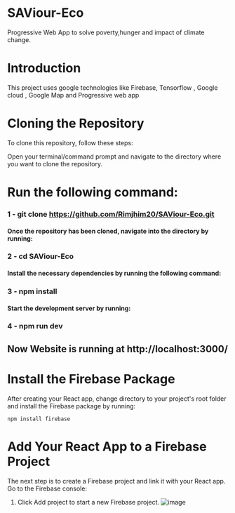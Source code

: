 
# SAViour-Eco

Progressive Web App to solve poverty,hunger and impact of climate change.

# Introduction

This project uses google technologies like Firebase, Tensorflow , Google cloud , Google Map and Progressive web app

# Cloning the Repository

To clone this repository, follow these steps:

Open your terminal/command prompt and navigate to the directory where you want to clone the repository.

# Run the following command:

### 1 - git clone https://github.com/Rimjhim20/SAViour-Eco.git

#### Once the repository has been cloned, navigate into the directory by running:

### 2 - cd SAViour-Eco

#### Install the necessary dependencies by running the following command:

### 3 - npm install

#### Start the development server by running:

### 4 - npm run dev

## Now Website is running at http://localhost:3000/

# Install the Firebase Package
After creating your React app, change directory to your project's root folder and install the Firebase package by running:

```
npm install firebase
```
# Add Your React App to a Firebase Project
The next step is to create a Firebase project and link it with your React app. Go to the Firebase console:

1. Click Add project to start a new Firebase project.
![image](https://user-images.githubusercontent.com/71636845/228268730-084c7076-e4c6-4246-b977-eaa75a8b88c9.png)

